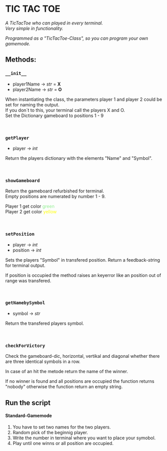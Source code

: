 # TIC TAC TOE

*A TicTacToe who can played in every terminal.<br>Very simple in functionality.*

*Programmed as a "TicTacToe-Class", so you can program your own gamemode.*

## Methods:

### ```__init__``` 

- player1Name -> *str* = **X**
- player2Name -> *str* = **O**

When instantiating the class, the parameters player 1 and player 2 could be set for naming the output. <br>
If you don´t to this, your terminal call the players X 
and O.<br>
Set the Dictionary gameboard to positions 1 - 9

<br>

### ```getPlayer```

- player -> *int*

Return the players dictionary with the elements "Name" and "Symbol".

<br>

### ```showGameboard```

Return the gameboard refurbished for terminal.<br>
Empty positions are numerated by number 1 - 9.

Player 1 get color <span style="color:lightgreen">green</span><br>
Player 2 get color <span style="color:yellow">yellow</span><br>

<br>

### ```setPosition```

- player -> *int*
- position -> *int*

Sets the players "Symbol" in transfered position.
Return a feedback-*str*ing for terminal output.

If position is occupied the method raises an keyerror like an position out of range was transfered.

<br>

### ```getNamebySymbol```

- symbol -> *str*

Return the transfered players symbol.

<br>

### ```checkForVictory```

Check the gameboard-dic, horizontal, vertikal and diagonal whether there are three identical symbols in a row.

In case of an hit the metode return the name of the winner.

If no winner is found and all positions are occupied the function returns "nobody" otherwise the function return an empty string.

## Run the script

#### Standard-Gamemode

1. You have to set two names for the two players.
2. Random pick of the beginnig player.
3. Write the number in terminal where you want to place your symobol.
4. Play until one winns or all position are occupied.
